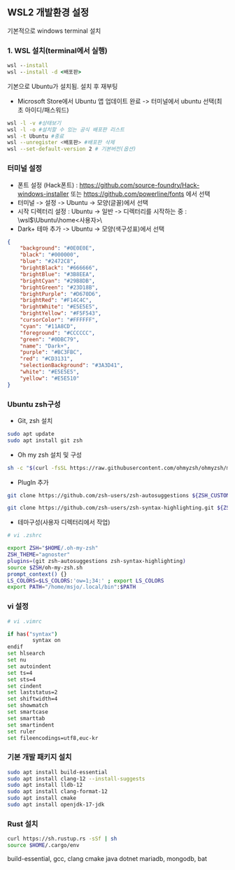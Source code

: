 ## WSL2 개발환경 설정

기본적으로 windows terminal 설치

### 1. WSL 설치(terminal에서 실행)
```bat
wsl --install
wsl --install -d <배포판>
```

기본으로 Ubuntu가 설치됨. 설치 후 재부팅
* Microsoft Store에서 Ubuntu 앱 업데이트 완료 -> 터미널에서 ubuntu 선택(최초 아이디/패스워드)

```bash
wsl -l -v #상태보기 
wsl -l -o #설치할 수 있는 공식 배포판 리스트
wsl -t Ubuntu #종료
wsl --unregister <배포판> #배포판 삭제
wsl --set-default-version 2 # 기본버전(옵션)
```
### 터미널 설정

* 폰트 설정 (Hack폰트) : https://github.com/source-foundry/Hack-windows-installer 또는 https://github.com/powerline/fonts 에서 선택
* 터미널 -> 설정 ->  Ubuntu -> 모양(글꼴)에서 선택
* 시작 디렉터리 설정 : Ubuntu -> 일반 -> 디렉터리를 시작하는 중 : \\wsl$\Ubuntu\home\<사용자>\
* Dark+ 테마 추가 ->  Ubuntu -> 모양(색구성표)에서 선택
```json
{
    "background": "#0E0E0E",
    "black": "#000000",
    "blue": "#2472C8",
    "brightBlack": "#666666",
    "brightBlue": "#3B8EEA",
    "brightCyan": "#29B8DB",
    "brightGreen": "#23D18B",
    "brightPurple": "#D670D6",
    "brightRed": "#F14C4C",
    "brightWhite": "#E5E5E5",
    "brightYellow": "#F5F543",
    "cursorColor": "#FFFFFF",
    "cyan": "#11A8CD",
    "foreground": "#CCCCCC",
    "green": "#0DBC79",
    "name": "Dark+",
    "purple": "#BC3FBC",
    "red": "#CD3131",
    "selectionBackground": "#3A3D41",
    "white": "#E5E5E5",
    "yellow": "#E5E510"
}
```

### Ubuntu zsh구성

* Git, zsh 설치
```bash
sudo apt update
sudo apt install git zsh
```
* Oh my zsh 설치 및 구성
```bash
sh -c "$(curl -fsSL https://raw.githubusercontent.com/ohmyzsh/ohmyzsh/master/tools/install.sh)"
```

* PlugIn 추가
```bash
git clone https://github.com/zsh-users/zsh-autosuggestions ${ZSH_CUSTOM:-~/.oh-my-zsh/custom}/plugins/zsh-autosuggestions

git clone https://github.com/zsh-users/zsh-syntax-highlighting.git ${ZSH_CUSTOM:-~/.oh-my-zsh/custom}/plugins/zsh-syntax-highlighting
```

* 테마구성(사용자 디렉터리에서 작업)
```bash
# vi .zshrc

export ZSH="$HOME/.oh-my-zsh"
ZSH_THEME="agnoster"
plugins=(git zsh-autosuggestions zsh-syntax-highlighting)
source $ZSH/oh-my-zsh.sh
prompt_context() {}
LS_COLORS=$LS_COLORS:'ow=1;34:' ; export LS_COLORS
export PATH="/home/msjo/.local/bin":$PATH
```

### vi 설정
```bash
# vi .vimrc

if has("syntax")
        syntax on
endif
set hlsearch
set nu
set autoindent
set ts=4
set sts=4
set cindent
set laststatus=2
set shiftwidth=4
set showmatch
set smartcase
set smarttab
set smartindent
set ruler
set fileencodings=utf8,euc-kr
```

### 기본 개발 패키지 설치
```bash
sudo apt install build-essential
sudo apt install clang-12 --install-suggests
sudo apt install lldb-12
sudo apt install clang-format-12
sudo apt install cmake
sudo apt install openjdk-17-jdk
```

### Rust 설치
``` bash
curl https://sh.rustup.rs -sSf | sh
source $HOME/.cargo/env
```

build-essential, gcc, clang cmake java dotnet mariadb, mongodb, bat
